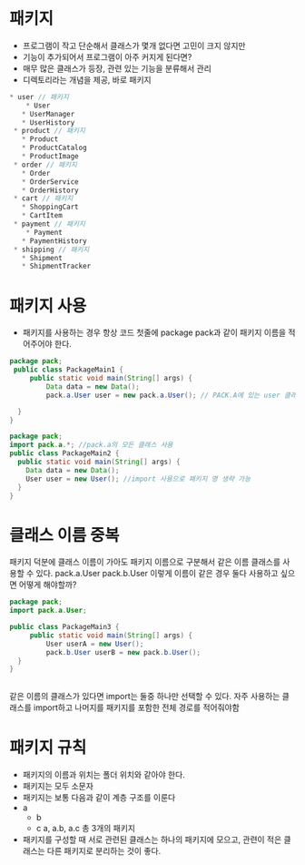 # 패키지
- 프로그램이 작고 단순해서 클래스가 몇개 없다면 고민이 크지 않지만
- 기능이 추가되어서 프로그램이 아주 커지게 된다면?
- 매무 많은 클래스가 등장, 관련 있는 기능을 분류해서 관리
- 디렉토리라는 개념을 제공, 바로 패키지

``` java
* user // 패키지
    * User
   * UserManager
   * UserHistory
 * product // 패키지
   * Product
   * ProductCatalog
   * ProductImage
 * order // 패키지
   * Order
   * OrderService
   * OrderHistory
 * cart // 패키지
   * ShoppingCart
   * CartItem
 * payment // 패키지
    * Payment
   * PaymentHistory
 * shipping // 패키지
   * Shipment
   * ShipmentTracker
```

# 패키지 사용
- 패키지를 사용하는 경우 항상 코드 첫줄에 package pack과 같이 패키지 이름을 적어주어야 한다.
``` java
package pack;
 public class PackageMain1 {
     public static void main(String[] args) {
         Data data = new Data();
         pack.a.User user = new pack.a.User(); // PACK.A에 있는 user 클래스 사용

  }
}
```

```java
package pack;
import pack.a.*; //pack.a의 모든 클래스 사용
public class PackageMain2 {
  public static void main(String[] args) {
    Data data = new Data();
    User user = new User(); //import 사용으로 패키지 명 생략 가능
  }
}
```
# 클래스 이름 중복
패키지 덕분에 클래스 이름이 가아도 패키지 이름으로 구분해서 같은 이름 클래스를 사용할 수 있다. 
pack.a.User
pack.b.User
이렇게 이름이 같은 경우 둘다 사용하고 싶으면 어떻게 해야할까?   
```java
package pack;
import pack.a.User;

public class PackageMain3 {
     public static void main(String[] args) {
         User userA = new User();
         pack.b.User userB = new pack.b.User();
  }
}
 
```
같은 이름의 클래스가 있다면 import는 둘중 하나만 선택할 수 있다. 
자주 사용하는 클래스를 import하고 나머지를 패키지를 포함한 전체 경로를 적어줘야함

# 패키지 규칙
- 패키지의 이름과 위치는 폴더 위치와 같아야 한다.
- 패키지는 모두 소문자
- 패키지는 보통 다음과 같이 계층 구조를 이룬다
- a
  - b
  - c
a, a.b, a.c 총 3개의 패키지
- 패키지를 구성할 때 서로 관련된 클래스는 하나의 패키지에 모으고,
  관련이 적은 클래스는 다른 패키지로 분리하는 것이 좋다.  
